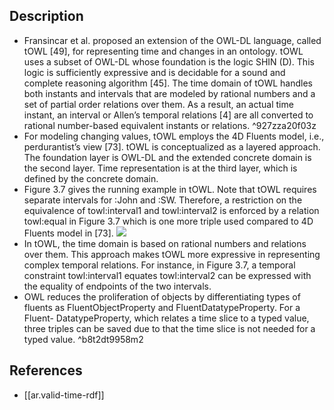 
## Description

- Fransincar et al. proposed an extension of the OWL-DL language, called tOWL [49], for representing time and changes in an ontology. tOWL uses a subset of OWL-DL whose foundation is the logic SHIN (D). This logic is sufficiently expressive and is decidable for a sound and complete reasoning algorithm [45]. The time domain of tOWL handles both instants and intervals that are modeled by rational numbers and a set of partial order relations over them. As a result, an actual time instant, an interval or Allen’s temporal relations [4] are all converted to rational number-based equivalent instants or relations.  ^927zza20f03z
- For modeling changing values, tOWL employs the 4D Fluents model, i.e., perdurantist’s view [73]. tOWL is conceptualized as a layered approach. The foundation layer is OWL-DL and the extended concrete domain is the second layer. Time representation is at the third layer, which is defined by the concrete domain.
- Figure 3.7 gives the running example in tOWL. Note that tOWL requires separate intervals for :John and :SW. Therefore, a restriction on the equivalence of towl:interval1 and towl:interval2 is enforced by a relation towl:equal in Figure 3.7 which is one more triple used compared to 4D Fluents model in [73].
![](/assets/images/2024-10-25-02-30-44.png)
- In tOWL, the time domain is based on rational numbers and relations over them. This approach makes tOWL more expressive in representing complex temporal relations. For instance, in Figure 3.7, a temporal constraint towl:interval1 equates towl:interval2 can be expressed with the equality of endpoints of the two intervals.
- OWL reduces the proliferation of objects by differentiating types of fluents as FluentObjectProperty and FluentDatatypeProperty. For a Fluent- DatatypeProperty, which relates a time slice to a typed value, three triples can be saved due to that the time slice is not needed for a typed value. ^b8t2dt9958m2

## References

- [[ar.valid-time-rdf]]